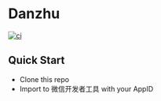 # Danzhu

[![ci](https://github.com/wx-danzhu/DanZhu/actions/workflows/ci.yml/badge.svg)](https://github.com/wx-danzhu/DanZhu/actions/workflows/ci.yml)

## Quick Start

- Clone this repo
- Import to 微信开发者工具 with your AppID

